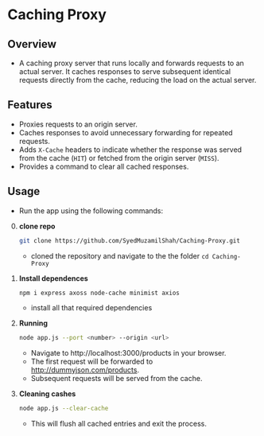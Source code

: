 # Caching Proxy
## Overview
- A caching proxy server that runs locally and forwards requests to an actual server. It caches responses to serve subsequent identical requests directly from the cache, reducing the load on the actual server.

## Features
- Proxies requests to an origin server.
- Caches responses to avoid unnecessary forwarding for repeated requests.
- Adds `X-Cache` headers to indicate whether the response was served from the cache (`HIT`) or fetched from the origin server (`MISS`).
- Provides a command to clear all cached responses.
## Usage
* Run the app using the following commands:
0. **clone repo**
    ```bash
    git clone https://github.com/SyedMuzamilShah/Caching-Proxy.git
    ```
    * cloned the repository and navigate to the the folder `cd Caching-Proxy`
1. **Install dependences**
   ```bash
   npm i express axoss node-cache minimist axios
   ```
   * install all that required dependencies

2. **Running**
    ```bash
    node app.js --port <number> --origin <url>
    ```
    * Navigate to http://localhost:3000/products in your browser.
    - The first request will be forwarded to http://dummyjson.com/products.
    - Subsequent requests will be served from the cache.

3. **Cleaning cashes**
    ```bash
    node app.js --clear-cache
    ```
    * This will flush all cached entries and exit the process.